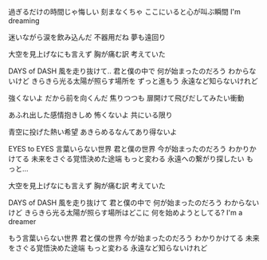 過ぎるだけの時間じゃ悔しい
刻まなくちゃ
ここにいると心が叫ぶ瞬間
I'm dreaming

迷いながら涙を飲み込んだ
不器用だね 夢も遠回り

大空を見上げなにも言えず
胸が痛む訳 考えていた

DAYS of DASH
風を走り抜けて‥
君と僕の中で 何が始まったのだろう
わからないけど
きらきら光る太陽が照らす場所を
ずっと進もう
永遠など知らないけれど

強くないよ だから前を向くんだ
焦りつつも
扉開けて飛びだしてみたい衝動

あふれ出した感情抱きしめ
怖くないよ 共にいる限り

青空に投げた熱い希望
あきらめるなんてあり得ないよ

EYES to EYES
言葉いらない世界
君と僕の世界 今が始まったのだろう
わかりかけてる
未来をさぐる覚悟決めた途端
もっと変わる
永遠への繋がり探したい
もっと…

大空を見上げなにも言えず
胸が痛む訳 考えていた

DAYS of DASH
風を走り抜けて
君と僕の中で 何が始まったのだろう
わからないけど
きらきら光る太陽が照らす場所はどこに
何を始めようとしてる?
I'm a dreamer

もう言葉いらない世界
君と僕の世界 今が始まったのだろう
わかりかけてる
未来をさぐる覚悟決めた途端
もっと変わる
永遠など知らないけれど
